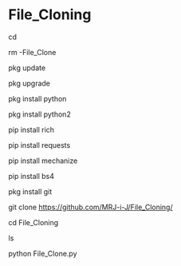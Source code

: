# File_Cloning

cd

rm -File_Clone

pkg update

pkg upgrade

pkg install python

pkg install python2

pip install rich

pip install requests

pip install mechanize

pip install bs4

pkg install git

git clone https://github.com/MRJ-i-J/File_Cloning/

cd File_Cloning

ls

python File_Clone.py
